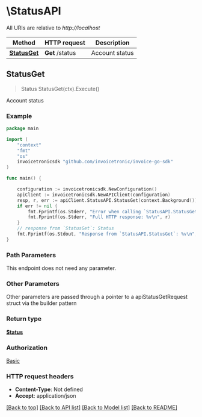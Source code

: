 # \StatusAPI

All URIs are relative to *http://localhost*

Method | HTTP request | Description
------------- | ------------- | -------------
[**StatusGet**](StatusAPI.md#StatusGet) | **Get** /status | Account status



## StatusGet

> Status StatusGet(ctx).Execute()

Account status



### Example

```go
package main

import (
	"context"
	"fmt"
	"os"
	invoicetronicsdk "github.com/invoicetronic/invoice-go-sdk"
)

func main() {

	configuration := invoicetronicsdk.NewConfiguration()
	apiClient := invoicetronicsdk.NewAPIClient(configuration)
	resp, r, err := apiClient.StatusAPI.StatusGet(context.Background()).Execute()
	if err != nil {
		fmt.Fprintf(os.Stderr, "Error when calling `StatusAPI.StatusGet``: %v\n", err)
		fmt.Fprintf(os.Stderr, "Full HTTP response: %v\n", r)
	}
	// response from `StatusGet`: Status
	fmt.Fprintf(os.Stdout, "Response from `StatusAPI.StatusGet`: %v\n", resp)
}
```

### Path Parameters

This endpoint does not need any parameter.

### Other Parameters

Other parameters are passed through a pointer to a apiStatusGetRequest struct via the builder pattern


### Return type

[**Status**](Status.md)

### Authorization

[Basic](../README.md#Basic)

### HTTP request headers

- **Content-Type**: Not defined
- **Accept**: application/json

[[Back to top]](#) [[Back to API list]](../README.md#documentation-for-api-endpoints)
[[Back to Model list]](../README.md#documentation-for-models)
[[Back to README]](../README.md)

